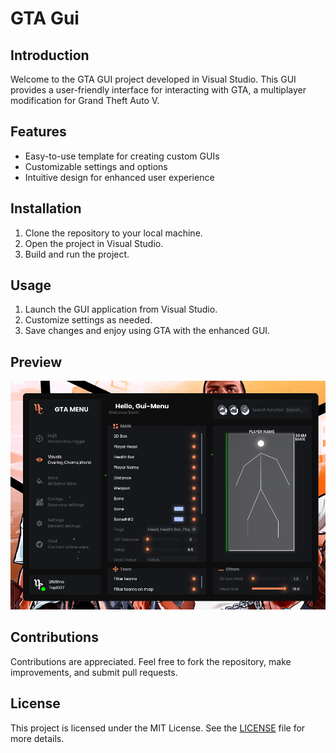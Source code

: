 # GTA Gui 

## Introduction
Welcome to the GTA GUI project developed in Visual Studio. This GUI provides a user-friendly interface for interacting with GTA, a multiplayer modification for Grand Theft Auto V.

## Features
- Easy-to-use template for creating custom GUIs
- Customizable settings and options
- Intuitive design for enhanced user experience

## Installation
1. Clone the repository to your local machine.
2. Open the project in Visual Studio.
3. Build and run the project.

## Usage
1. Launch the GUI application from Visual Studio.
2. Customize settings as needed.
3. Save changes and enjoy using GTA with the enhanced GUI.

## Preview
![Image](https://github.com/Tap1337/GTA-Gui-Menu/blob/main/images/pic.PNG)

## Contributions
Contributions are appreciated. Feel free to fork the repository, make improvements, and submit pull requests.

## License
This project is licensed under the MIT License. See the [LICENSE](LICENSE) file for more details.

